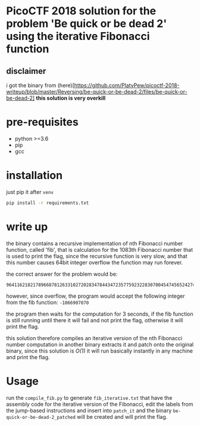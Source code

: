 # PicoCTF 2018 solution for the problem 'Be quick or be dead 2' using the iterative Fibonacci function

## disclaimer
i got the binary from (here)[https://github.com/PlatyPew/picoctf-2018-writeup/blob/master/Reversing/be-quick-or-be-dead-2/files/be-quick-or-be-dead-2]
**this solution is very overkill**

# pre-requisites
* python >=3.6
* pip
* gcc

# installation
just pip it after `venv`
```bash
pip install -r requirements.txt
```

# write up

the binary contains a recursive implementation of nth Fibonacci number function,
called 'fib', that is calculation for the 1083th Fibonacci number that is used to print the flag,
since the recursive function is very slow, and that this number causes 64bit integer overflow the function 
may run forever. 

the correct answer for the problem would be:
```
9641162182178966878126331027202834784434723577592322830700454745652427494401346945631082965963962317692358822696127040961581675695438118874508418491101822679355067810556808551572644321954159676320600161466564032755133080685122
```

however, since overflow, the program would accept the following integer from the fib function: `-1066907070`

the program then waits for the computation for 3 seconds, if the fib function is still running until there 
it will fail and not print the flag, otherwise it will print the flag.


this solution therefore compiles an iterative version of the nth Fibonacci number computation in another binary
extracts it and patch onto the original binary,
since this solution is *O(1)* it will run basically instantly in any machine and print the flag.


# Usage

run the `compile_fib.py` to generate `fib_iterative.txt` that have the assembly code for 
the iterative version of the Fibonacci, edit the labels from the jump-based instructions 
and insert into `patch_it` and the binary `be-quick-or-be-dead-2_patched` will be created 
and will print the flag.
